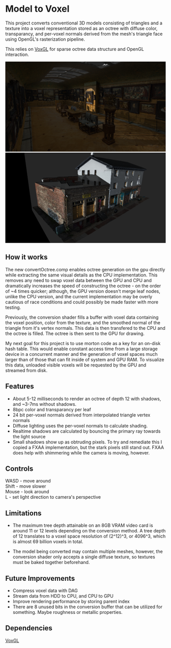 # Model to Voxel
This project converts conventional 3D models consisting of triangles and a texture into a voxel representation stored as an octree with diffuse color, transparancy, and per-voxel normals derived from the mesh's triangle face using OpenGL's rasterization pipeline.

This relies on [VoxGL](https://github.com/jfriedson/voxgl) for sparse octree data structure and OpenGL interaction.

![Screenshot of voxelized gallery](screenshots/gallery.png?raw=true)
![Screenshot of voxelized house](screenshots/house.png?raw=true)


## How it works
The new convertOctree.comp enables octree generation on the gpu directly while extracting the same visual details as the CPU implementation.  This removes any need to swap voxel data between the GPU and CPU and dramatically increases the speed of constructing the octree - on the order of ~4 times quicker; although, the GPU version doesn't merge leaf nodes, unlike the CPU version, and the current implementation may be overly cautious of race conditions and could possibly be made faster with more testing.

Previously, the conversion shader fills a buffer with voxel data containing the voxel position, color from the texture, and the smoothed normal of the triangle from it's vertex normals.  This data is then transfered to the CPU and the octree is filled.  The octree is then sent to the GPU for drawing.

My next goal for this project is to use morton code as a key for an on-disk hash table. This would enable constant access time from a large storage device in a concurrent manner and the generation of voxel spaces much larger than of those that can fit inside of system and GPU RAM. To visualize this data, unloaded visible voxels will be requested by the GPU and streamed from disk.


## Features
- About 5-12 milliseconds to render an octree of depth 12 with shadows, and ~3-7ms without shadows.
- 8bpc color and transparancy per leaf
- 24 bit per-voxel normals derived from interpolated triangle vertex normals
- Diffuse lighting uses the per-voxel normals to calculate shading.
- Realtime shadows are calculated by bouncing the primary ray towards the light source
- Small shadows show up as obtruding pixels. To try and remediate this I copied a FXAA implementation, but the stark pixels still stand out. FXAA does help with shimmering while the camera is moving, however.

## Controls
WASD - move around\
Shift - move slower\
Mouse - look around\
L - set light direction to camera's perspective


## Limitations
- The maximum tree depth attainable on an 8GB VRAM video card is around 11 or 12 levels depending on the conversion method. A tree depth of 12 translates to a voxel space resolution of (2^12)^3, or 4096^3, which is almost 69 billion voxels in total.

- The model being converted may contain multiple meshes, however, the conversion shader only accepts a single diffuse texture, so textures must be baked together beforehand.


## Future Improvements
- Compress voxel data with DAG
- Stream data from HDD to CPU, and CPU to GPU
- Improve rendering performance by storing parent index
- There are 8 unused bits in the conversion buffer that can be utilized for something. Maybe roughness or metallic properties.


## Dependencies
[VoxGL](https://github.com/jfriedson/voxgl)
